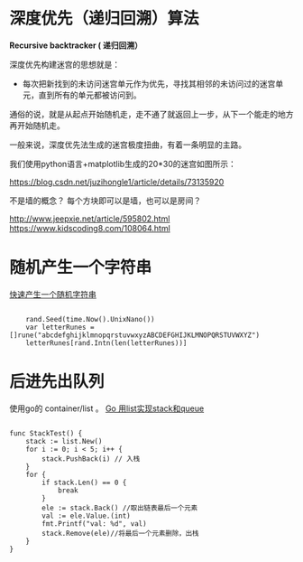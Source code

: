 # 深度优先（递归回溯）算法

**Recursive backtracker ( 递归回溯）**

深度优先构建迷宫的思想就是：

* 每次把新找到的未访问迷宫单元作为优先，寻找其相邻的未访问过的迷宫单元，直到所有的单元都被访问到。

通俗的说，就是从起点开始随机走，走不通了就返回上一步，从下一个能走的地方再开始随机走。

一般来说，深度优先法生成的迷宫极度扭曲，有着一条明显的主路。

我们使用python语言+matplotlib生成的20*30的迷宫如图所示：


https://blog.csdn.net/juzihongle1/article/details/73135920


不是墙的概念？ 每个方块即可以是墙，也可以是房间？ 

http://www.jeepxie.net/article/595802.html
https://www.kidscoding8.com/108064.html


# 随机产生一个字符串

[快速产生一个随机字符串](https://colobu.com/2018/09/02/generate-random-string-in-Go)

```golang

    rand.Seed(time.Now().UnixNano())
    var letterRunes = []rune("abcdefghijklmnopqrstuvwxyzABCDEFGHIJKLMNOPQRSTUVWXYZ")
    letterRunes[rand.Intn(len(letterRunes))]

```

# 后进先出队列

使用go的 container/list 。
[Go 用list实现stack和queue](https://blog.csdn.net/jiang_mingyi/article/details/81636703)

```golang

func StackTest() {
    stack := list.New()
    for i := 0; i < 5; i++ {
        stack.PushBack(i) // 入栈
    }
    for {
        if stack.Len() == 0 {
            break
        }
        ele := stack.Back() //取出链表最后一个元素
        val := ele.Value.(int)
        fmt.Printf("val: %d", val)
        stack.Remove(ele)//将最后一个元素删除，出栈
    }
}

```